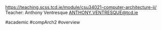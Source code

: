 https://teaching.scss.tcd.ie/module/csu34021-computer-architecture-ii/
Teacher: Anthony Ventresque
ANTHONY.VENTRESQUE@tcd.ie





#academic #compArch2 #overview